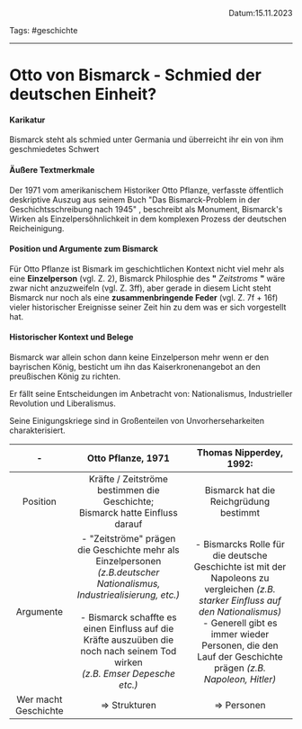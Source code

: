 <p align="right">Datum:15.11.2023</p>

Tags: #geschichte 

---

# Otto von Bismarck - Schmied der deutschen Einheit?
#### Karikatur
Bismarck steht als schmied unter Germania und überreicht ihr ein von ihm geschmiedetes Schwert

#### Äußere Textmerkmale
Der 1971 vom amerikanischem Historiker Otto Pflanze, verfasste  öffentlich deskriptive
Auszug aus seinem Buch "Das Bismarck-Problem in der Geschichtsschreibung 
nach 1945" ,  beschreibt als Monument, Bismarck's Wirken als Einzelpersöhnlichkeit in
dem komplexen Prozess der deutschen Reicheinigung.  

#### Position und Argumente zum Bismarck
Für Otto Pflanze ist Bismark im geschichtlichen Kontext nicht viel mehr als eine **Einzelperson** (vgl. Z. 2), Bismarck Philosphie des **"** *Zeitstroms*  **"** wäre zwar nicht anzuzweifeln (vgl. Z. 3ff), aber gerade in diesem Licht steht Bismarck nur noch als eine **zusammenbringende Feder**  (vgl. Z. 7f + 16f) vieler historischer Ereignisse seiner Zeit hin zu dem was er sich vorgestellt hat. 


#### Historischer Kontext und Belege

Bismarck war allein schon dann keine Einzelperson mehr wenn er den bayrischen König, besticht um ihn das Kaiserkronenangebot an den preußischen König zu richten.

Er fällt seine Entscheidungen im Anbetracht von: Nationalismus, Industrieller Revolution und Liberalismus.

Seine Einigungskriege sind in Großenteilen von Unvorherseharkeiten charakterisiert.



\- | Otto Pflanze, 1971 | Thomas Nipperdey, 1992:
:-:|:-:|:-:
Position| Kräfte / Zeitströme bestimmen die Geschichte; <br> Bismarck hatte Einfluss darauf | Bismarck hat die Reichgrüdung bestimmt
Argumente| - "Zeitströme" prägen die Geschichte mehr als Einzelpersonen *(z.B.deutscher Nationalismus, Industriealisierung, etc.)* <br><br> - Bismarck schaffte es einen Einfluss auf die Kräfte auszuüben die noch nach seinem Tod wirken <br> *(z.B. Emser Depesche etc.)* | - Bismarcks Rolle für die deutsche Geschichte ist mit der Napoleons zu vergleichen *(z.B. starker Einfluss auf den Nationalismus)* <br> - Generell gibt es immer wieder Personen, die den Lauf der Geschichte prägen *(z.B. Napoleon, Hitler)* 
Wer macht Geschichte | => Strukturen | => Personen